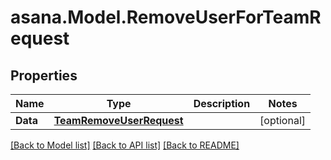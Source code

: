 
# asana.Model.RemoveUserForTeamRequest

## Properties

Name | Type | Description | Notes
------------ | ------------- | ------------- | -------------
**Data** | [**TeamRemoveUserRequest**](TeamRemoveUserRequest.md) |  | [optional] 

[[Back to Model list]](../README.md#documentation-for-models)
[[Back to API list]](../README.md#documentation-for-api-endpoints)
[[Back to README]](../README.md)

